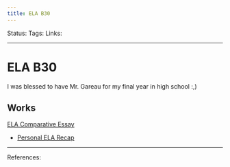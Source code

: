 ```yaml
---
title: ELA B30
---
```

Status:
Tags:
Links:
___
# ELA B30
I was blessed to have Mr. Gareau for my final year in high school :,)
## Works
[ELA Comparative Essay](out/ela-comparative-essay.md)
- [Personal ELA Recap](out/personal-ela-recap.md)
___
References: